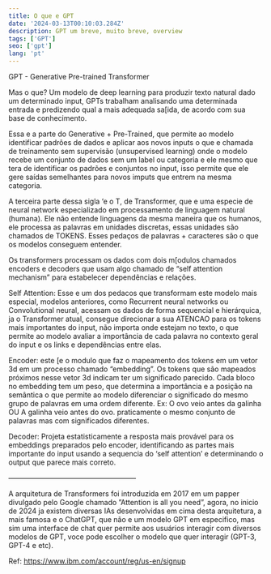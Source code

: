 ```yaml
---
title: O que e GPT
date: '2024-03-13T00:10:03.284Z'
description: GPT um breve, muito breve, overview
tags: ['GPT']
seo: ['gpt']
lang: 'pt'
---
```


GPT - Generative Pre-trained Transformer

Mas o que?
Um modelo de deep learning para produzir texto natural dado um determinado input, GPTs trabalham analisando uma determinada entrada e predizendo qual a mais adequada sa[ida, de acordo com sua base de conhecimento. 

Essa e a parte do Generative + Pre-Trained, que permite ao modelo identificar padrões de dados e aplicar aos novos inputs o que e chamada de treinamento sem supervisão (unsupervised learning) onde o modelo recebe um conjunto de dados sem um label ou categoria e ele mesmo que tera de identificar os padrões e conjuntos no input, isso permite que ele gere saídas semelhantes para novos imputs que entrem na mesma categoria. 

A terceira parte dessa sigla ‘e o T, de Transformer, que e uma especie de neural network especializado em processamento de linguagem natural (humana). Ele não entende linguagens da mesma maneira que os humanos, ele processa as palavras em unidades discretas, essas unidades são chamados de TOKENS. Esses pedaços de palavras + caracteres são o que os modelos conseguem entender. 

Os transformers processam os dados com dois m[odulos chamados encoders e decoders que usam algo chamado de “self attention mechanism” para estabelecer dependências e relações.

Self Attention: Esse e um dos pedacos que transformam este modelo mais especial, modelos anteriores, como Recurrent neural networks ou Convolutional neural, acessam os dados de forma sequencial e hierárquica, ja o Transformer atual, consegue direcionar a sua ATENCAO para os tokens mais importantes do input, não importa onde estejam no texto, o que permite ao modelo avaliar a importância de cada palavra no contexto geral do input e os links e dependências entre elas.

Encoder: este [e o modulo que faz o mapeamento dos tokens em um vetor 3d em um processo chamado “embedding”. Os tokens que são mapeados próximos nesse vetor 3d indicam ter um significado parecido. Cada bloco no embedding tem um peso, que determina a importância e a posição na semântica o que permite ao modelo diferenciar o significado do mesmo grupo de palavras em uma ordem diferente. 
Ex: O ovo veio antes da galinha OU A galinha veio antes do ovo. praticamente o mesmo conjunto de palavras mas com significados diferentes.

Decoder: Projeta estatisticamente a resposta mais provável para os embeddings preparados pelo encoder, identificando as partes mais importante do input usando a sequencia do ‘self attention’ e determinando o output que parece mais correto.

——————————————————

A arquitetura de Transformers foi introduzida em 2017 em um papper divulgado pelo Google chamado ”Attention is all you need”, agora, no inicio de 2024 ja existem diversas IAs desenvolvidas em cima desta arquitetura, a mais famosa e o ChatGPT, que não e um modelo GPT em especifico, mas sim uma interface de chat quer permite aos usuários interagir com diversos modelos de GPT, voce pode escolher o modelo que quer interagir (GPT-3, GPT-4 e etc).    



Ref: https://www.ibm.com/account/reg/us-en/signup



 
